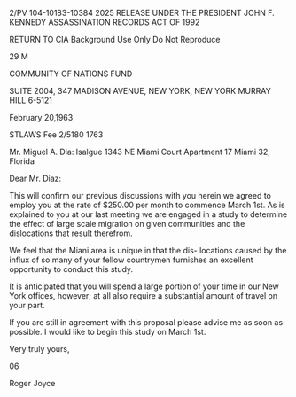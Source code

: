 2/PV
104-10183-10384	2025 RELEASE UNDER THE PRESIDENT JOHN F. KENNEDY ASSASSINATION RECORDS ACT OF 1992

RETURN TO CIA
Background Use Only
Do Not Reproduce

29
M

COMMUNITY OF NATIONS FUND

SUITE 2004, 347 MADISON AVENUE, NEW YORK, NEW YORK
MURRAY HILL 6-5121

February 20,1963

STLAWS
Fee
2/5180
1763

Mr. Miguel A. Dia: Isalgue
1343 NE Miami Court
Apartment 17
Miami 32, Florida

Dear Mr. Diaz:

This will confirm our previous discussions with you
herein we agreed to employ you at the rate of $250.00
per month to commence March 1st. As is explained to you
at our last meeting we are engaged in a study to determine
the effect of large scale migration on given communities
and the dislocations that result therefrom.

We feel that the Miani area is unique in that the dis-
locations caused by the influx of so many of your fellow
countrymen furnishes an excellent opportunity to conduct this
study.

It is anticipated that you will spend a large portion of
your time in our New York offices, however; at all also
require a substantial amount of travel on your part.

If you are still in agreement with this proposal please
advise me as soon as possible. I would like to begin this study
on March 1st.

Very truly yours,

06

Roger Joyce
